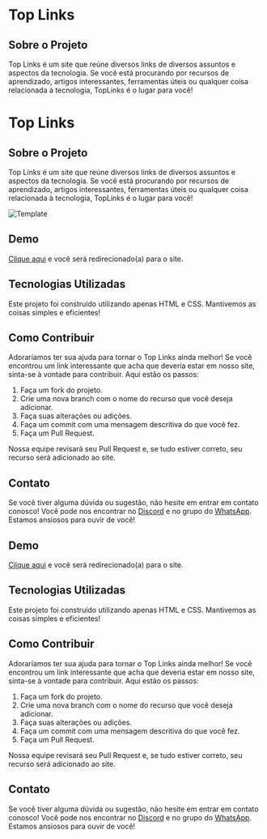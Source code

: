 # Top Links

## Sobre o Projeto

Top Links é um site que reúne diversos links de diversos assuntos e aspectos da tecnologia. Se você está procurando por recursos de aprendizado, artigos interessantes, ferramentas úteis ou qualquer coisa relacionada à tecnologia, TopLinks é o lugar para você!

# Top Links

## Sobre o Projeto

Top Links é um site que reúne diversos links de diversos assuntos e aspectos da tecnologia. Se você está procurando por recursos de aprendizado, artigos interessantes, ferramentas úteis ou qualquer coisa relacionada à tecnologia, TopLinks é o lugar para você!

![Template](https://imgur.com/a/in2kLx3.png)

## Demo

[Clique aqui](https://toplinks.vercel.app/) e você será redirecionado(a) para o site.

## Tecnologias Utilizadas

Este projeto foi construído utilizando apenas HTML e CSS. Mantivemos as coisas simples e eficientes!

## Como Contribuir

Adoraríamos ter sua ajuda para tornar o Top Links ainda melhor! Se você encontrou um link interessante que acha que deveria estar em nosso site, sinta-se à vontade para contribuir. Aqui estão os passos:

1. Faça um fork do projeto.
2. Crie uma nova branch com o nome do recurso que você deseja adicionar.
3. Faça suas alterações ou adições.
4. Faça um commit com uma mensagem descritiva do que você fez.
5. Faça um Pull Request.

Nossa equipe revisará seu Pull Request e, se tudo estiver correto, seu recurso será adicionado ao site.

## Contato

Se você tiver alguma dúvida ou sugestão, não hesite em entrar em contato conosco! Você pode nos encontrar no [Discord](https://discord.gg/8qsNyd7DbD) e no grupo do [WhatsApp](https://chat.whatsapp.com/BSiJuKkvAnK6ATMw0urFZl). Estamos ansiosos para ouvir de você!


## Demo

[Clique aqui](https://toplinks.vercel.app/) e você será redirecionado(a) para o site.

## Tecnologias Utilizadas

Este projeto foi construído utilizando apenas HTML e CSS. Mantivemos as coisas simples e eficientes!

## Como Contribuir

Adoraríamos ter sua ajuda para tornar o Top Links ainda melhor! Se você encontrou um link interessante que acha que deveria estar em nosso site, sinta-se à vontade para contribuir. Aqui estão os passos:

1. Faça um fork do projeto.
2. Crie uma nova branch com o nome do recurso que você deseja adicionar.
3. Faça suas alterações ou adições.
4. Faça um commit com uma mensagem descritiva do que você fez.
5. Faça um Pull Request.

Nossa equipe revisará seu Pull Request e, se tudo estiver correto, seu recurso será adicionado ao site.

## Contato

Se você tiver alguma dúvida ou sugestão, não hesite em entrar em contato conosco! Você pode nos encontrar no [Discord](https://discord.gg/8qsNyd7DbD) e no grupo do [WhatsApp](https://chat.whatsapp.com/BSiJuKkvAnK6ATMw0urFZl). Estamos ansiosos para ouvir de você!
